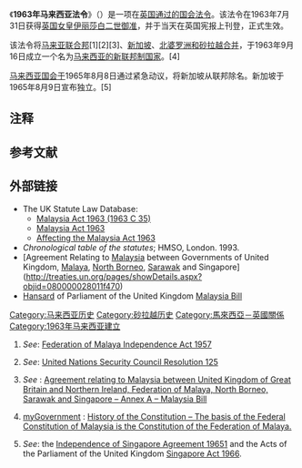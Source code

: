 《**1963年马来西亚法令**》（）是一项在[英国通过的](https://zh.wikipedia.org/wiki/英国 "wikilink")[国会法令](https://zh.wikipedia.org/wiki/国会法令 "wikilink")。该法令在1963年7月31日获得[英国女皇](../Page/英国君主.md "wikilink")[伊丽莎白二世御准](../Page/伊丽莎白二世.md "wikilink")，并于当天在英国宪报上刊登，正式生效。

该法令将[马来亚联合邦](../Page/马来亚联合邦.md "wikilink")\[1\]\[2\]\[3\]、[新加坡](../Page/新加坡.md "wikilink")、[北婆罗洲和](https://zh.wikipedia.org/wiki/沙巴 "wikilink")[砂拉越合并](../Page/砂拉越.md "wikilink")，于1963年9月16日成立一个名为[马来西亚的新](../Page/马来西亚.md "wikilink")[联邦制国家](https://zh.wikipedia.org/wiki/联邦制 "wikilink")。\[4\]

[马来西亚国会于](../Page/马来西亚国会.md "wikilink")1965年8月8日通过紧急动议，将新加坡从联邦除名。新加坡于1965年8月9日宣布独立。\[5\]

## 注释

## 参考文献

## 外部链接

  - The UK Statute Law Database:
      - [Malaysia Act 1963 (1963
        C 35)](https://web.archive.org/web/20121114081253/http://www.legislation.gov.uk/ukpga/1963/35/pdfs/ukpga_19630035_en.pdf)
      - [Malaysia
        Act 1963](http://www.legislation.gov.uk/all?title=malaysia%20act)
      - [Affecting the Malaysia
        Act 1963](http://www.legislation.gov.uk/changes/affected/ukpga/1963/35)
  - *Chronological table of the statutes*; HMSO, London. 1993.
  - [Agreement Relating to
    [Malaysia](https://zh.wikipedia.org/wiki/Malaysia "wikilink")
    between Governments of United Kingdom,
    [Malaya](https://zh.wikipedia.org/wiki/Federation_of_Malaya "wikilink"),
    [North
    Borneo](https://zh.wikipedia.org/wiki/Crown_Colony_of_North_Borneo "wikilink"),
    [Sarawak](https://zh.wikipedia.org/wiki/Crown_Colony_of_Sarawak "wikilink")
    and
    Singapore](http://treaties.un.org/pages/showDetails.aspx?objid=080000028011f470)
  - [Hansard](https://zh.wikipedia.org/wiki/Hansard "wikilink") of
    Parliament of the United Kingdom [Malaysia
    Bill](http://hansard.millbanksystems.com/commons/1963/jul/19/malaysia-bill)

[Category:马来西亚历史](https://zh.wikipedia.org/wiki/Category:马来西亚历史 "wikilink")
[Category:砂拉越历史](https://zh.wikipedia.org/wiki/Category:砂拉越历史 "wikilink")
[Category:馬來西亞－英國關係](https://zh.wikipedia.org/wiki/Category:馬來西亞－英國關係 "wikilink")
[Category:1963年马来西亚建立](https://zh.wikipedia.org/wiki/Category:1963年马来西亚建立 "wikilink")

1.  *See*: [Federation of Malaya Independence Act
    1957](https://zh.wikipedia.org/wiki/Federation_of_Malaya_Independence_Act_1957 "wikilink")
2.  *See*: [United Nations Security Council Resolution
    125](https://zh.wikipedia.org/wiki/United_Nations_Security_Council_Resolution_125 "wikilink")
3.  *See* : [Agreement relating to Malaysia between United Kingdom of
    Great Britain and Northern Ireland, Federation of Malaya, North
    Borneo, Sarawak and Singapore – Annex A – Malaysia
    Bill](https://zh.wikipedia.org/wiki/s:Agreement_relating_to_Malaysia_between_United_Kingdom_of_Great_Britain_and_Northern_Ireland,_Federation_of_Malaya,_North_Borneo,_Sarawak_and_Singapore/Annex_A "wikilink")
4.  [myGovernment](http://www.malaysia.gov.my) : [History of the
    Constitution – The basis of the Federal Constitution of Malaysia is
    the Constitution of the Federation of
    Malaya.](http://www.malaysia.gov.my/EN/Main/MsianGov/GovConstitution/HistoryConstitution/Pages/HistoryofConstitution.aspx)

5.  *See*: the [Independence of Singapore Agreement
    1965](https://zh.wikipedia.org/wiki/Independence_of_Singapore_Agreement_1965 "wikilink")[1](http://treaties.un.org/doc/Publication/UNTS/Volume%20563/volume-563-I-8206-English.pdf)
    and the Acts of the Parliament of the United Kingdom [Singapore
    Act 1966](http://www.legislation.gov.uk/ukpga/1966/29/contents).